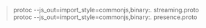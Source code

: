 > protoc --js_out=import_style=commonjs,binary:. streaming.proto  
> protoc --js_out=import_style=commonjs,binary:. presence.proto